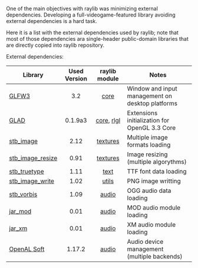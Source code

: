 One of the main objectives with raylib was minimizing external dependencies. Developing a full-videogame-featured library avoiding external dependencies is a hard task.

Here it is a list with the external dependencies used by raylib; note that most of those dependencies ara single-header public-domain libraries that are directly copied into raylib repository.

External dependencies:

Library | Used Version | raylib module | Notes
--- | :---: | :---: | ---
[GLFW3](http://www.glfw.org/) | 3.2 | [core](https://github.com/raysan5/raylib/blob/develop/src/core.c) | Window and input management on desktop platforms
[GLAD](https://github.com/raysan5/raylib/blob/develop/src/external/glad.h) | 0.1.9a3 | [core](https://github.com/raysan5/raylib/blob/develop/src/core.c), [rlgl](https://github.com/raysan5/raylib/blob/develop/src/rlgl.c) | Extensions initialization for OpenGL 3.3 Core
[stb_image](https://github.com/raysan5/raylib/blob/develop/src/external/stb_image.h) | 2.12 | [textures](https://github.com/raysan5/raylib/blob/develop/src/texture.c) | Multiple image formats loading
[stb_image_resize](https://github.com/raysan5/raylib/blob/develop/src/external/stb_image_resize.h) | 0.91 | [textures](https://github.com/raysan5/raylib/blob/develop/src/texture.c) | Image resizing (multiple algorythms)
[stb_truetype](https://github.com/raysan5/raylib/blob/develop/src/external/stb_truetype.h) | 1.11 | [text](https://github.com/raysan5/raylib/blob/develop/src/text.c) | TTF font data loading
[stb_image_write](https://github.com/raysan5/raylib/blob/develop/src/external/stb_image_write.h) | 1.02 | [utils](https://github.com/raysan5/raylib/blob/develop/src/utils.c) | PNG image writting
[stb_vorbis](https://github.com/raysan5/raylib/blob/develop/src/external/stb_vorbis.h) | 1.09 | [audio](https://github.com/raysan5/raylib/blob/develop/src/audio.c) | OGG audio data loading
[jar_mod](https://github.com/raysan5/raylib/blob/develop/src/external/jar_mod.h) | 0.01 | [audio](https://github.com/raysan5/raylib/blob/develop/src/audio.c) | MOD audio module loading
[jar_xm](https://github.com/raysan5/raylib/blob/develop/src/external/jar_xm.h) | 0.01 | [audio](https://github.com/raysan5/raylib/blob/develop/src/audio.c) | XM audio module loading
[OpenAL Soft](http://kcat.strangesoft.net/openal.html) | 1.17.2 | [audio](https://github.com/raysan5/raylib/blob/develop/src/audio.c) | Audio device management (multiple backends)





